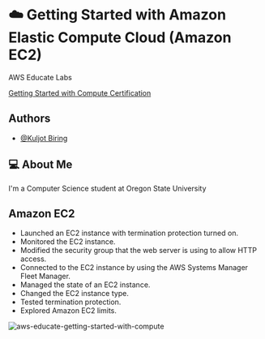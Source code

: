 
# ☁️ Getting Started with Amazon Elastic Compute Cloud (Amazon EC2)

AWS Educate Labs

[Getting Started with Compute Certification](https://www.credly.com/badges/419156a3-11bf-4b87-be01-b61c4c76d30c/public_url)


## Authors

- [@Kuljot Biring](https://www.github.com/kuljotbiring)


## 💻 About Me
I'm a Computer Science student at Oregon State University


## Amazon EC2

* Launched an EC2 instance with termination protection turned on.
* Monitored the EC2 instance.
* Modified the security group that the web server is using to allow HTTP access.
* Connected to the EC2 instance by using the AWS Systems Manager Fleet Manager.
* Managed the state of an EC2 instance.
* Changed the EC2 instance type.
* Tested termination protection.
* Explored Amazon EC2 limits.


![aws-educate-getting-started-with-compute](https://github.com/kuljotbiring/AWS-Getting-Started-with-Compute/assets/34665034/f661afbc-3482-4d15-b3a2-e12d10c931bb)
